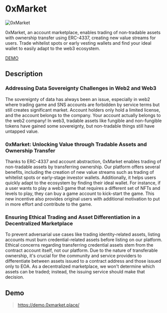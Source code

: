# 0xMarket

![0xMarket](https://user-images.githubusercontent.com/34740877/232238628-edcf8241-62b1-4878-b942-04666a309660.jpeg)

0xMarket, an account marketplace, enables trading of non-tradable assets with ownership transfer
using ERC-4337, creating new value streams for users. Trade whitelist spots or early vesting wallets
and find your ideal wallet to easily adapt to the web3 ecosystem.

[DEMO]("https://demo.0xmarket.place/")

## Description

### Addressing Data Sovereignty Challenges in Web2 and Web3

The sovereignty of data has always been an issue, especially in web2 where trading game and SNS
accounts are forbidden by service terms but still creates significant market. Account holders only
hold a limited license, and the account belongs to the company. Your account actually belongs to the
web2 company! In web3, tradable assets like fungible and non-fungible tokens have gained some
sovereignty, but non-tradable things still have untapped value.

### 0xMarket: Unlocking Value through Tradable Assets and Ownership Transfer

Thanks to ERC-4337 and account abstraction, 0xMarket enables trading of non-tradable assets by
transferring ownership. Our platform offers several benefits, including the creation of new value
streams such as trading of whitelist spots or early-stage investor wallets. Additionally, it helps
users quickly adapt to the ecosystem by finding their ideal wallet. For instance, if a user wants to
play a web3 game that requires a different set of NFTs and levels to play, they can buy a game
account to kick-start the game. This new incentive also provides original users with additional
motivation to put in more effort and contribute to the game.

### Ensuring Ethical Trading and Asset Differentiation in a Decentralized Marketplace

To prevent adversarial use cases like trading identity-related assets, listing accounts must burn
credential-related assets before listing on our platform. Ethical concerns regarding transferring
credential assets stem from the contract account itself, not our platform. Due to the nature of
transferable ownership, it's crucial for the community and service providers to differentiate
between assets issued to a contract address and those issued only to EOA. As a decentralized
marketplace, we won't determine which assets can be traded; instead, the issuing service should make
that decision.

## Demo

> https://demo.0xmarket.place/
